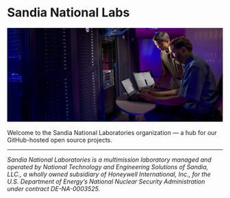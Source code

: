 # Sandia National Labs

![Supercomputing at Sandia National Labs](../assets/snlsupercomputing.jpg)

Welcome to the Sandia National Laboratories organization — a hub for our GitHub-hosted open source projects. 

---

_Sandia National Laboratories is a multimission laboratory managed and operated by National Technology and Engineering Solutions of Sandia, LLC., 
a wholly owned subsidiary of Honeywell International, Inc., for the U.S. Department of Energy’s National Nuclear Security Administration
under contract DE-NA-0003525._
